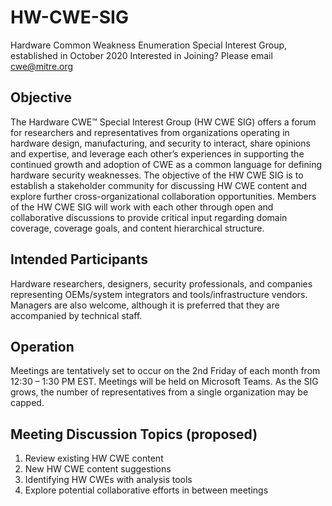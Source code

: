 # HW-CWE-SIG
Hardware Common Weakness Enumeration Special Interest Group, established in October 2020
Interested in Joining? Please email cwe@mitre.org

## Objective
The Hardware CWE™ Special Interest Group (HW CWE SIG) offers a forum for researchers and representatives from organizations operating in hardware design, manufacturing, and security to interact, share opinions and expertise, and leverage each other’s experiences in supporting the continued growth and adoption of CWE as a common language for defining hardware security weaknesses. The objective of the HW CWE SIG is to establish a stakeholder community for discussing HW CWE content and explore further cross-organizational collaboration opportunities. Members of the HW CWE SIG will work with each other through open and collaborative discussions to provide critical input regarding domain coverage, coverage goals, and content hierarchical structure. 

## Intended Participants
Hardware researchers, designers, security professionals, and companies representing OEMs/system integrators and tools/infrastructure vendors. Managers are also welcome, although it is preferred that they are accompanied by technical staff. 

## Operation
Meetings are tentatively set to occur on the 2nd Friday of each month from 12:30 – 1:30 PM EST. Meetings will be held on Microsoft Teams. As the SIG grows, the number of representatives from a single organization may be capped.

## Meeting Discussion Topics (proposed)
1.	Review existing HW CWE content
2.	New HW CWE content suggestions
3.	Identifying HW CWEs with analysis tools
4.	Explore potential collaborative efforts in between meetings
